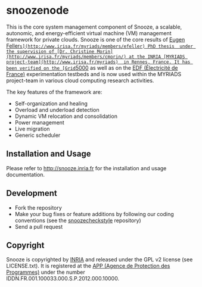 # snoozenode

This is the core system management component of Snooze, a scalable, autonomic, and energy-efficient virtual machine (VM) management 
framework for private clouds. Snooze is one of the core results of [Eugen Feller`s](http://www.irisa.fr/myriads/members/efeller) PhD thesis 
under the supervision of [Dr. Christine Morin](http://www.irisa.fr/myriads/members/cmorin/) at the INRIA [MYRIADS project-team](http://www.irisa.fr/myriads) 
in Rennes, France. It has been verified on the [Grid`5000](https://www.grid5000.fr/) as well as on the [EDF (Électricité de France)](http://www.edf.fr) 
experimentation testbeds and is now used within the MYRIADS project-team in various cloud computing research activities.

The key features of the framework are:

* Self-organization and healing
* Overload and underload detection
* Dynamic VM relocation and consolidation
* Power management
* Live migration
* Generic scheduler

## Installation and Usage

Please refer to <http://snooze.inria.fr> for the installation and usage documentation.

## Development

* Fork the repository 
* Make your bug fixes or feature additions by following our coding conventions (see the [snoozecheckstyle](https://github.com/snoozesoftware/snoozecheckstyle) repository)
* Send a pull request

## Copyright

Snooze is copyrighted by [INRIA](http://www.inria.fr/en) and released under the GPL v2 license (see LICENSE.txt). It is registered at the [APP (Agence de Protection des Programmes)](http://www.app.asso.fr/) under the number IDDN.FR.001.100033.000.S.P.2012.000.10000.
